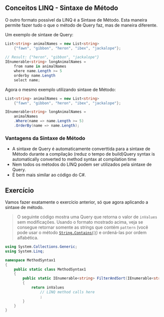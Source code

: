 ## Conceitos LINQ - Sintaxe de Método

O outro formato possível da LINQ é a Sintaxe de Método. Esta maneira permite fazer tudo o que o método de Query faz, mas de maneira diferente.

Um exemplo de sintaxe de Query:

```csharp
List<string> animalNames = new List<string>
    {"fawn", "gibbon", "heron", "ibex", "jackalope"};
    
// Result: {"heron", "gibbon", "jackalope"}
IEnumerable<string> longAnimalNames =
    from name in animalNames
    where name.Length >= 5
    orderby name.Length
    select name;
```

Agora o mesmo exemplo utilizando sintaxe de Método:

```csharp
List<string> animalNames = new List<string>
    {"fawn", "gibbon", "heron", "ibex", "jackalope"};

IEnumerable<string> longAnimalNames =
    animalNames
    .Where(name => name.Length >= 5)
    .OrderBy(name => name.Length);
```

### Vantagens da Sintaxe de Método

- A sintaxe de Query é automaticamente converttida para a sintaxe de Método durante a compilação (reduz o tempo de build)Query syntax is automatically converted to method syntax at compilation time
- Nem todos os métodos do LINQ podem ser utilizados pela sintaxe de Query.
- É bem mais similar ao código do C#.

## Exercício

Vamos fazer exatamente o exercício anterior, só que agora aplicando a sintaxe de método.

> O seguinte código mostra uma Query que retorna o valor de `inValues` sem modificações. Usando o formato mostrado acima, veja se consegue retornar somente as strings que contém `pattern` (você pode usar o método [`String.Contains()`](https://msdn.microsoft.com/en-us/library/dy85x1sa(v=vs.110).aspx)) e ordená-las por ordem alfabética.

```c#
using System.Collections.Generic;
using System.Linq;

namespace MethodSyntax1
{
    public static class MethodSyntax1
    {
        public static IEnumerable<string> FilterAndSort(IEnumerable<string> inValues, string pattern)
        {
            return inValues
                // LINQ method calls here
                ;
        }
    }
}
```

